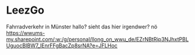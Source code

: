# LeezGo
Fahrradverkehr in Münster 
hallo? sieht das hier irgendwer?
nö
https://wwums-my.sharepoint.com/:w:/g/personal/llong_on_wwu_de/EZrNBtRip3NJhxtPBLUguocBIBW7_lEnrFFgBacZp8srNA?e=JFLHoc
